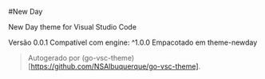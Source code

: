 #New Day

New Day theme for Visual Studio Code

Versão 0.0.1
Compatível com engine: ^1.0.0
Empacotado em theme-newday

> Autogerado por (go-vsc-theme)[https://github.com/NSAlbuquerque/go-vsc-theme].